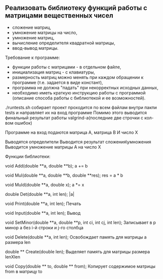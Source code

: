 Реализовать библиотеку функций работы с матрицами вещественных чисел 
-
- сложение матриц,
- умножение матрицы на число,
- умножение матриц,
- вычисление определителя квадратной матрицы,
- ввод-вывод матрицы.

Требование к программе:
- функции работы с матрицами - в отдельном файле,
- инициализация матриц - с клавиатуры,
- размерность матриц можно менять при каждом обращении к программе (т.е. задается в виде констант),
- программа не должна "падать" при некорректных исходных данных,
- необходимо иметь краткую инструкцию работы с программой (описание способа работы с библиотекой и ее возможностей).


./runtests.sh 
собирает проект
проходится по всем файлам внутри пакпи tests и направляет их на вход программе
Помимо этого выводится финальный результат работы valgrind-а(последние две строчки с кол-вом ошибок)

Программе на вход подаются матрица А, матрица B 
И число X

Выводятся определители
Выводится результат сложения\умножения
Выводится умножение матрицы А на число Х

Функции библиотеки:

void Add(double **a, double **b);
a += b

void Mul(double **a, double **b, double **res);
res = a * b

void Muld(double **a, double x);
a *= x

double Det(double **a, int len);
|a|

void Print(double **a, int len);
Печать

void Input(double **a, int len);
Вывод

void SetMinor(double **a, double **p, int ci, int cj, int len);
Записывает в p минор а без i-й строки и j-го столбца

void Delete(double **a, int len);
Освобождает память для матрицы а размера len

double ** Create(double len);
Выделяет память для матрицы размера lenXlen

void Copy(double ** to, double ** from);
Копирует содержимое матрицы from в матрицу to
